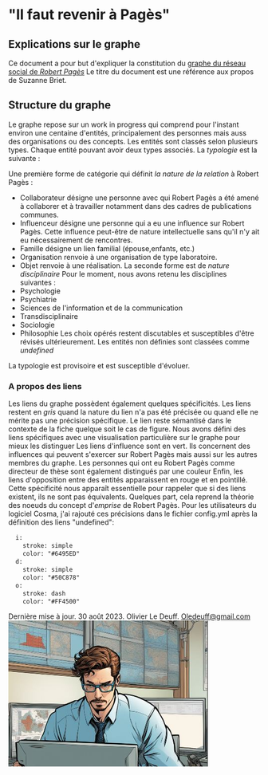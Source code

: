 # "Il faut revenir à Pagès"

## Explications sur le graphe

Ce document a pour but d'expliquer la constitution du [graphe du réseau social de *Robert Pagès*](https://oledeuff.github.io/Pagesphere/pagesphere.html)
Le titre du document est une référence aux propos de Suzanne Briet.

## Structure du graphe
Le graphe repose sur un work in progress qui comprend pour l'instant environ une centaine d'entités, principalement des personnes mais auss des organisations ou des concepts.
Les entités sont classés selon plusieurs types. Chaque entité pouvant avoir deux types associés.
La *typologie* est la suivante :

Une première forme de catégorie qui définit *la nature de la relation* à Robert Pagès :
- Collaborateur désigne une personne avec qui Robert Pagès a été amené à collaborer et à travailler notamment dans des cadres de publications communes.
- Influenceur désigne une personne qui a eu une influence sur Robert Pagès. Cette influence peut-être de nature intellectuelle sans qu'il n'y ait eu nécessairement de rencontres.
- Famille désigne un lien familial (épouse,enfants, etc.)
- Organisation renvoie à une organisation de type laboratoire.
- Objet renvoie à une réalisation.
La seconde forme est de *nature disciplinaire*
Pour le moment, nous avons retenu les disciplines suivantes :
- Psychologie 
- Psychiatrie 
- Sciences de l'information et de la communication 
- Transdisciplinaire 
- Sociologie 
- Philosophie 
Les choix opérés restent discutables et susceptibles d'être révisés ultérieurement.
Les entités non définies sont classées comme *undefined*

La typologie est provisoire et est susceptible d'évoluer.

### A propos des liens

Les liens du graphe possèdent également quelques spécificités.
Les liens restent en *gris* quand la nature du lien n'a pas été précisée ou quand elle ne mérite pas une précision spécifique. Le lien reste sémantisé dans le contexte de la fiche quelque soit le cas de figure.
Nous avons défini des liens spécifiques avec une visualisation particulière sur le graphe pour mieux les distinguer
Les liens d'influence sont en vert. Ils concernent des influences qui peuvent s'exercer sur Robert Pagès mais aussi sur les autres membres du graphe.
Les personnes qui ont eu Robert Pagès comme directeur de thèse sont également distingués par une couleur
Enfin, les liens d'opposition entre des entités apparaissent en rouge et en pointillé. Cette spécificité nous apparaît essentielle pour rappeler que si des liens existent, ils ne sont pas équivalents.
Quelques part, cela reprend la théorie des noeuds du concept d'*emprise* de Robert Pagès.
Pour les utilisateurs du logiciel Cosma, j'ai rajouté ces précisions dans le fichier config.yml après la définition des liens "undefined":
```
  i:
    stroke: simple
    color: "#6495ED"
  d:
    stroke: simple
    color: "#50C878"
  o:
    stroke: dash
    color: "#FF4500"
```

Dernière mise à jour. 30 août 2023. Olivier Le Deuff. Oledeuff@gmail.com 
![le checheur contemplant son graphe](bd1.JPG)
